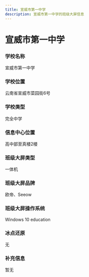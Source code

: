 ```yaml
---
title: 宣威市第一中学
description: 宣威市第一中学的班级大屏信息
---
```


# 宣威市第一中学

### 学校名称

宣威市第一中学

### 学校位置

云南省宣威市菜园街6号

### 学校类型

完全中学

### 信息中心位置

高中部至真楼2楼

### 班级大屏类型

一体机

### 班级大屏品牌

欧帝、Seeow

### 班级大屏操作系统

Windows 10 education

### 冰点还原

无
### 补充信息

暂无
